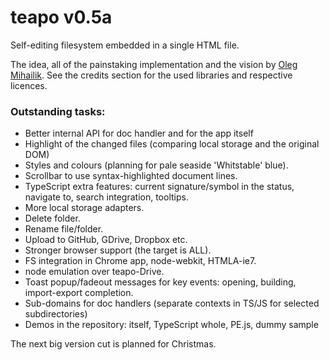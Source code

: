 # teapo v0.5a

Self-editing filesystem embedded in a single HTML file.

The idea, all of the painstaking implementation and the vision by [Oleg Mihailik](mihailik@gmail.com).
See the credits section for the used libraries and respective licences. 

### Outstanding tasks:
 * Better internal API for doc handler and for the app itself
 * Highlight of the changed files (comparing local storage and the original DOM)
 * Styles and colours (planning for pale seaside 'Whitstable' blue).
 * Scrollbar to use syntax-highlighted document lines.
 * TypeScript extra features: current signature/symbol in the status, navigate to, search integration, tooltips.
 * More local storage adapters.
 * Delete folder.
 * Rename file/folder.
 * Upload to GitHub, GDrive, Dropbox etc.
 * Stronger browser support (the target is ALL).
 * FS integration in Chrome app, node-webkit, HTMLA-ie7.
 * node emulation over teapo-Drive.
 * Toast popup/fadeout messages for key events: opening, building, import-export completion.
 * Sub-domains for doc handlers (separate contexts in TS/JS for selected subdirectories)
 * Demos in the repository: itself, TypeScript whole, PE.js, dummy sample

The next big version cut is planned for Christmas.